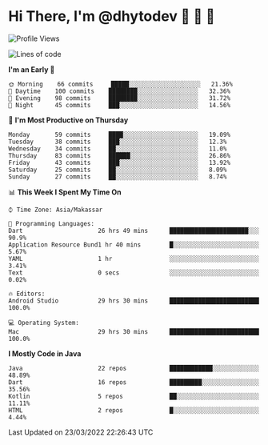 # Hi There, I'm @dhytodev 👋 👋 👋

<!--
**DhytoDev/dhytodev** is a ✨ _special_ ✨ repository because its `README.md` (this file) appears on your GitHub profile.

Here are some ideas to get you started:

- 🔭 I’m currently working on ...
- 🌱 I’m currently learning ...
- 👯 I’m looking to collaborate on ...
- 🤔 I’m looking for help with ...
- 💬 Ask me about ...
- 📫 How to reach me: ...
- 😄 Pronouns: ...
- ⚡ Fun fact: ...
-->

<!--START_SECTION:waka-->
![Profile Views](http://img.shields.io/badge/Profile%20Views-1-blue)

![Lines of code](https://img.shields.io/badge/From%20Hello%20World%20I%27ve%20Written-133%20Thousand%20lines%20of%20code-blue)

**I'm an Early 🐤** 

```text
🌞 Morning    66 commits     █████░░░░░░░░░░░░░░░░░░░░   21.36% 
🌆 Daytime    100 commits    ████████░░░░░░░░░░░░░░░░░   32.36% 
🌃 Evening    98 commits     ████████░░░░░░░░░░░░░░░░░   31.72% 
🌙 Night      45 commits     ███░░░░░░░░░░░░░░░░░░░░░░   14.56%

```
📅 **I'm Most Productive on Thursday** 

```text
Monday       59 commits     ████░░░░░░░░░░░░░░░░░░░░░   19.09% 
Tuesday      38 commits     ███░░░░░░░░░░░░░░░░░░░░░░   12.3% 
Wednesday    34 commits     ██░░░░░░░░░░░░░░░░░░░░░░░   11.0% 
Thursday     83 commits     ██████░░░░░░░░░░░░░░░░░░░   26.86% 
Friday       43 commits     ███░░░░░░░░░░░░░░░░░░░░░░   13.92% 
Saturday     25 commits     ██░░░░░░░░░░░░░░░░░░░░░░░   8.09% 
Sunday       27 commits     ██░░░░░░░░░░░░░░░░░░░░░░░   8.74%

```


📊 **This Week I Spent My Time On** 

```text
⌚︎ Time Zone: Asia/Makassar

💬 Programming Languages: 
Dart                     26 hrs 49 mins      ██████████████████████░░░   90.9% 
Application Resource Bund1 hr 40 mins        █░░░░░░░░░░░░░░░░░░░░░░░░   5.67% 
YAML                     1 hr                ░░░░░░░░░░░░░░░░░░░░░░░░░   3.41% 
Text                     0 secs              ░░░░░░░░░░░░░░░░░░░░░░░░░   0.02%

🔥 Editors: 
Android Studio           29 hrs 30 mins      █████████████████████████   100.0%

💻 Operating System: 
Mac                      29 hrs 30 mins      █████████████████████████   100.0%

```

**I Mostly Code in Java** 

```text
Java                     22 repos            ████████████░░░░░░░░░░░░░   48.89% 
Dart                     16 repos            █████████░░░░░░░░░░░░░░░░   35.56% 
Kotlin                   5 repos             ██░░░░░░░░░░░░░░░░░░░░░░░   11.11% 
HTML                     2 repos             █░░░░░░░░░░░░░░░░░░░░░░░░   4.44%

```



 Last Updated on 23/03/2022 22:26:43 UTC
<!--END_SECTION:waka-->
